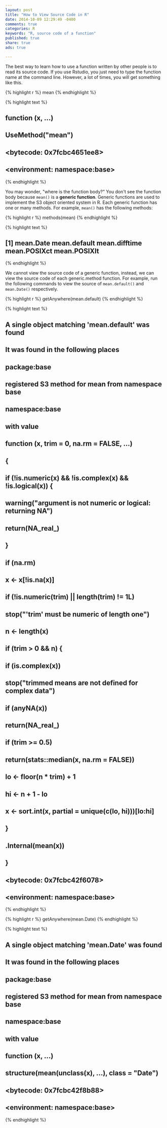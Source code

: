```yaml
---
layout: post
title: "How to View Source Code in R"
date: 2014-10-09 12:29:49 -0400
comments: true
categories: R
keywords: "R, source code of a function"
published: true
share: true
ads: true

---
```


The best way to learn how to use a function written by other people is to read its source code. If you use Rstudio, you just need to type the function name at the command line. However, a lot of times, you will get something like this. 


{% highlight r %}
mean
{% endhighlight %}



{% highlight text %}
## function (x, ...) 
## UseMethod("mean")
## <bytecode: 0x7fcbc4651ee8>
## <environment: namespace:base>
{% endhighlight %}

You may wonder, "where is the function body?" You don't see the function body because `mean()` is a **generic function**. Generic functions are used to implement the S3 object oriented system in R. Each generic function has one or many methods. For example, `mean()` has the following methods:


{% highlight r %}
methods(mean)
{% endhighlight %}



{% highlight text %}
## [1] mean.Date     mean.default  mean.difftime mean.POSIXct  mean.POSIXlt
{% endhighlight %}

We cannot view the source code of a generic function, instead, we can view the source code of each generic.method function. For example, run the following commands to view the source of `mean.default()` and `mean.Date()` respectively.


{% highlight r %}
getAnywhere(mean.default)
{% endhighlight %}



{% highlight text %}
## A single object matching 'mean.default' was found
## It was found in the following places
##   package:base
##   registered S3 method for mean from namespace base
##   namespace:base
## with value
## 
## function (x, trim = 0, na.rm = FALSE, ...) 
## {
##     if (!is.numeric(x) && !is.complex(x) && !is.logical(x)) {
##         warning("argument is not numeric or logical: returning NA")
##         return(NA_real_)
##     }
##     if (na.rm) 
##         x <- x[!is.na(x)]
##     if (!is.numeric(trim) || length(trim) != 1L) 
##         stop("'trim' must be numeric of length one")
##     n <- length(x)
##     if (trim > 0 && n) {
##         if (is.complex(x)) 
##             stop("trimmed means are not defined for complex data")
##         if (anyNA(x)) 
##             return(NA_real_)
##         if (trim >= 0.5) 
##             return(stats::median(x, na.rm = FALSE))
##         lo <- floor(n * trim) + 1
##         hi <- n + 1 - lo
##         x <- sort.int(x, partial = unique(c(lo, hi)))[lo:hi]
##     }
##     .Internal(mean(x))
## }
## <bytecode: 0x7fcbc42f6078>
## <environment: namespace:base>
{% endhighlight %}



{% highlight r %}
getAnywhere(mean.Date)
{% endhighlight %}



{% highlight text %}
## A single object matching 'mean.Date' was found
## It was found in the following places
##   package:base
##   registered S3 method for mean from namespace base
##   namespace:base
## with value
## 
## function (x, ...) 
## structure(mean(unclass(x), ...), class = "Date")
## <bytecode: 0x7fcbc42f8b88>
## <environment: namespace:base>
{% endhighlight %}

